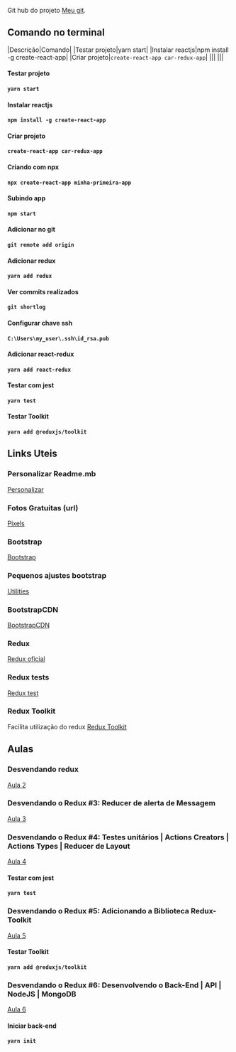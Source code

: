 Git hub do projeto [Meu git](https://github.com/ederpbj/car-redux-app).

## Comando no terminal
|Descrição|Comando|
|Testar projeto|yarn start|
|Instalar reactjs|npm install -g create-react-app|
|Criar projeto|`create-react-app car-redux-app`|
|||
|||

#### Testar projeto
#### `yarn start`

#### Instalar reactjs
#### `npm install -g create-react-app`

#### Criar projeto
#### `create-react-app car-redux-app`

#### Criando com npx
#### `npx create-react-app minha-primeira-app`

#### Subindo app
#### `npm start`

#### Adicionar no git
#### `git remote add origin`

#### Adicionar redux
#### `yarn add redux`

#### Ver commits realizados
#### `git shortlog`

#### Configurar chave ssh
#### `C:\Users\my_user\.ssh\id_rsa.pub`

#### Adicionar react-redux
#### `yarn add react-redux`

#### Testar com jest
#### `yarn test`

#### Testar Toolkit
#### `yarn add @reduxjs/toolkit`

## Links Uteis 


### Personalizar Readme.mb
[Personalizar](https://medium.com/@raullesteves/github-como-fazer-um-readme-md-bonit%C3%A3o-c85c8f154f8)

### Fotos Gratuitas (url)
[Pixels](https://www.pexels.com/pt-br/)

### Bootstrap
[Bootstrap](https://getbootstrap.com/docs/4.4/getting-started/introduction/)

### Pequenos ajustes bootstrap
[Utilities](https://getbootstrap.com/docs/4.4/utilities/borders/)

### BootstrapCDN
[BootstrapCDN](https://www.bootstrapcdn.com/bootswatch/)

### Redux
[Redux oficial](https://redux.js.org/)

### Redux tests
[Redux test](https://redux.js.org/recipes/writing-tests)

### Redux Toolkit
Facilita utilização do redux
[Redux Toolkit](https://redux-toolkit.js.org/)

## Aulas 

### Desvendando redux 
[Aula 2](https://www.youtube.com/watch?v=4LIcojw7484&list=PLK5FPzMuRKlyILd8Jh08M6a1-htpHYzwv&index=2&ab_channel=WashingtonDeveloper)

### Desvendando o Redux #3: Reducer de alerta de Messagem
[Aula 3](https://www.youtube.com/watch?v=q0cca7fcpJ0&list=PLK5FPzMuRKlyILd8Jh08M6a1-htpHYzwv&index=3&ab_channel=WashingtonDeveloper)

### Desvendando o Redux #4: Testes unitários | Actions Creators | Actions Types | Reducer de Layout
[Aula 4](https://www.youtube.com/watch?v=SpZ3lnT_AbM&list=PLK5FPzMuRKlyILd8Jh08M6a1-htpHYzwv&index=4&ab_channel=WashingtonDeveloper)

#### Testar com jest
#### `yarn test`

### Desvendando o Redux #5: Adicionando a Biblioteca Redux-Toolkit
[Aula 5](https://www.youtube.com/watch?v=QT_nWZwRdLg&list=PLK5FPzMuRKlyILd8Jh08M6a1-htpHYzwv&index=5)

#### Testar Toolkit
#### `yarn add @reduxjs/toolkit`

### Desvendando o Redux #6: Desenvolvendo o Back-End | API | NodeJS | MongoDB
[Aula 6](https://www.youtube.com/watch?v=cYXwh69HXfU&list=PLK5FPzMuRKlyILd8Jh08M6a1-htpHYzwv&index=6&ab_channel=WashingtonDeveloper)

#### Iniciar back-end
#### `yarn init`